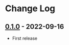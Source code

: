 # Change Log

## [0.1.0](https://github.com/dldevinc/paper-streamfield/tree/v0.1.0) - 2022-09-16

-   First release
